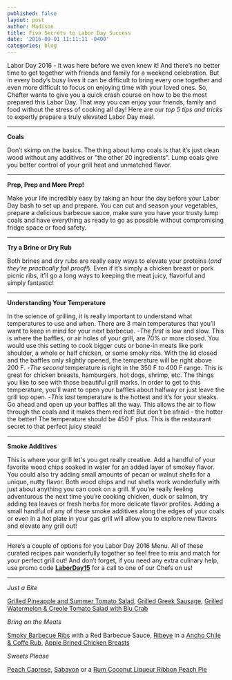 ```yaml
---
published: false
layout: post
author: Madison
title: Five Secrets to Labor Day Success
date: '2016-09-01 11:11:11 -0400'
categories: blog
---
```

Labor Day 2016 - it was here before we even knew it! And there’s no better time to get together with friends and family for a weekend celebration. But in every body’s busy lives it can be difficult to bring every one together and even more difficult to focus on enjoying time with your loved ones. So, Chefter wants to give you a quick crash course on how to be the most prepared this Labor Day. That way you can enjoy your friends, family and food without the stress of cooking all day! Here are our _top 5 tips and tricks_ to expertly prepare a truly elevated Labor Day meal. 

***

**Coals**

Don’t skimp on the basics. The thing about lump coals is that it’s just clean wood without any additives or "the other 20 ingredients". Lump coals give you better control of your grill heat and unmatched flavor.

***

**Prep, Prep and More Prep!**

Make your life incredibly easy by taking an hour the day before your Labor Day bash to set up and prepare. You can cut and season your vegetables, prepare a delicious barbecue sauce, make sure you have your trusty lump coals and have everything as ready to go as possible without compromising fridge space or food safety.

***

**Try a Brine or Dry Rub**

Both brines and dry rubs are really easy ways to elevate your proteins (_and they’re practically fail proof!_). Even if it’s simply a chicken breast or pork picnic ribs, it’ll go a long ways to keeping the meat juicy, flavorful and simply fantastic! 

***

**Understanding Your Temperature**

In the science of grilling, it is really important to understand what temperatures to use and when. There are 3 main temperatures that you’ll want to keep in mind for your next barbecue. 
-_The first_ is low and slow. This is where the baffles, or air holes of your grill, are 70% or more closed. You would use this setting to cook bigger cuts or bone-in meats like pork shoulder, a whole or half chicken, or some smoky ribs. With the lid closed and the baffles only slightly opened, the temperature will be right above 200 F. 
-_The second_ temperature is right in the 350 F to 400 F range. This is great for chicken breasts, hamburgers, hot dogs, shrimp, etc. The things you like to see with those beautiful grill marks. In order to get to this temperature, you’ll want to open your baffles about halfway or just leave the grill top open. 
-_This last_ temperature is the hottest and it’s for your steaks. Go ahead and open up your baffles all the way. This allows the air to flow through the coals and it makes them red hot! But don’t be afraid - the hotter the better! The temperature should be 450 F plus. This is the restaurant secret to that perfect juicy steak!

***

**Smoke Additives**

This is where your grill let's you get really creative. Add a handful of your favorite wood chips soaked in water for an added layer of smokey flavor. You could also try adding small amounts of pecan or walnut shells for a unique, nutty flavor. Both wood chips and nut shells work wonderfully with just about anything you can cook on a grill. If you’re really feeling adventurous the next time you’re cooking chicken, duck or salmon, try adding tea leaves or fresh herbs for more delicate flavor profiles. Adding a small handful of any of these smoke additives along the edges of your coals or even in a hot plate in your gas grill will allow you to explore new flavors and elevate any grill out!

***

Here’s a couple of options for you Labor Day 2016 Menu. All of these curated recipes pair wonderfully together so feel free to mix and match for your perfect grill out! And don’t forget, if you need any extra culinary help, use promo code [**LaborDay15**](https://www.chefter.com/download/index.html) for a call to one of our Chefs on us!

***

_Just a Bite_

[Grilled Pineapple and Summer Tomato Salad](http://recipes.chefter.com/g37ds), [Grilled Greek Sausage](https://recipes.chefter.com/g36t4), [Grilled Watermelon & Creole Tomato Salad with Blu Crab](https://recipes.chefter.com/g37tc)

_Bring on the Meats_

[Smoky Barbecue Ribs](https://recipes.chefter.com/g3ytq) with a Red Barbecue Sauce, [Ribeye](https://recipes.chefter.com/g2yt1) in a [Ancho Chile & Coffe Rub](https://recipes.chefter.com/g27ds), [Apple Brined Chicken Breasts](https://recipes.chefter.com/g27t2)

_Sweets Please_

[Peach Caprese](https://recipes.chefter.com/g37d2), [Sabayon](https://recipes.chefter.com/g25tm) or a [Rum Coconut Liqueur Ribbon Peach Pie](https://recipes.chefter.com/g27tm)
